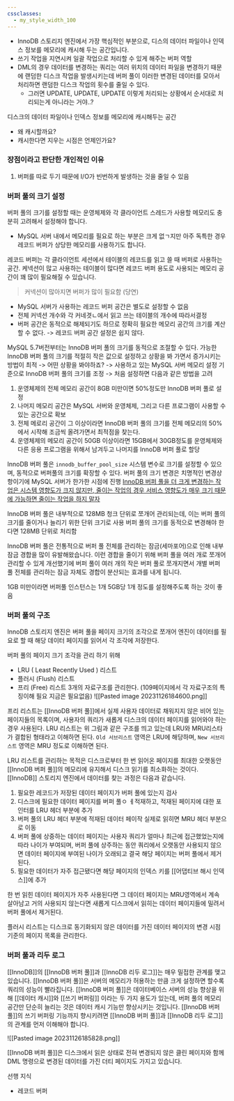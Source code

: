 ```yaml
---
cssclasses:
  - my_style_width_100
---
```


- InnoDB 스토리지 엔진에서 가장 핵심적인 부분으로, 디스의 데이터 파일이나 인덱스 정보를 메모리에 캐시해 두는 공간입니다.
- 쓰기 작업을 지연시켜 일괄 작업으로 처리할 수 있게 해주는 버퍼 역할
- DML의 경우 데이터를 변경하는 쿼리는 여러 위치의 데이터 파일을 변경하기 때문에 랜덤한 디스크 작업을 발생시키는데 버퍼 풀이 이러한 변경된 데이터를 모아서 처리하면 랜덤한 디스크 작업의 횟수를 줄일 수 있다.
	- 그러면 UPDATE, UPDATE, UPDATE 이렇게 처리되는 상황에서 순서대로 처리되는게 아니라는 거야..?

디스크의 데이터 파일이나 인덱스 정보를 메모리에 캐시해두는 공간
- 왜 캐시할까요?
- 캐시한다면 지우는 시점은 언제인가요?

### 장점이라고 판단한 개인적인 이유
1. 버퍼를 따로 두기 때문에 I/O가 빈번하게 발생하는 것을 줄일 수 있음


### 버퍼 풀의 크기 설정

버퍼 풀의 크기를 설정할 때는 운영체제와 각 클라이언트 스레드가 사용할 메모리도 충분히 고려해서 설정해야 합니다.
- MySQL 서버 내에서 메모리를 필요로 하는 부분은 크게 없ㄱ지만 아주 독특한 경우 레코드 버퍼가 상당한 메모리를 사용하기도 합니다.


레코드 버퍼는 각 클라이언트 세션에서 테이블의 레코드를 읽고 쓸 때 버퍼로 사용하는 공간.
케넥션이 많고 사용하는 테이블이 많다면 레코드 버퍼 용도로 사용되는 메모리 공간이 꽤 많이 필요해질 수 있습니다.
> 커넥션이 많아지면 버퍼가 많이 필요함 (당연)
- MySQL 서버가 사용하는 레코드 버퍼 공간은 별도로 설정할 수 없음
- 전체 커넥션 개수와 각 커네겻ㄴ에서 읽고 쓰는 테이블의 개수에 따라서결정
- 버퍼 공간은 동적으로 해제되기도 하므로 정확히 필요한 메모리 공간의 크기를 계산할 수 없다.
-> 레코드 버퍼 공간 설정은 쉽지 않다.

MySQL 5.7버전부터는 InnoDB 버퍼 풀의 크기를 동적으로 조절할 수 있다. 
가능한 InnoDB 버퍼 풀의 크기를 적절히 작은 값으로 설정하고 상황을 봐 가면서 증가시키는 방법이 최적
-> 어떤 상황을 봐야하죠?
-> 사용하고 있는 MySQL 서버 메모리 설정 기준으로 InnoDB 버퍼 풀의 크기를 조정
-> 처음 설정하면 다음과 같은 방법을 고려
1. 운영체제의 전체 메모리 공간이 8GB 미만이면 50%정도만 InnoDB 버퍼 풀로 설정
2. 나머지 메모리 공간은 MySQL 서버와 운영체제, 그리고 다른 프로그램이 사용할 수 있는 공간으로 확보
3. 전체 메로리 공간이 그 이상이라면 InnoDB 버퍼 풀의 크기를 전체 메모리의 50%에서 시작해 조금씩 올려가면서 최적점을 찾는다.
4. 운영체제의 메모리 공간이 50GB 이상이라면 15GB에서 30GB정도를 운영체제와 다른 응용 프로그램을 위해서 남겨두고 나머지를 InnoDB 버퍼 풀로 할당

InnoDB 버퍼 풀은 `innodb_buffer_pool_size` 시스템 변수로 크기를 설정할 수 있으며, 동적으로 버퍼풀의 크기를 확장할 수 있다. 
버퍼 풀의 크기 변경은 치명적인 변경상항이기에 MySQL 서버가 한가한 시점에 진행
<u>InnoDB 버퍼 풀을 더 크게 변경하는 작업은 시스템 영향도가 크지 않지만, 줄이는 작업의 경우 서비스 영향도가 매우 크기 때문에 가능하면 줄이는 작업을 하지 말자</u>

InnoDB 버퍼 풀은 내부적으로 128MB 청크 단위로 쪼개어 관리되는데, 이는 버퍼 풀의 크기를 줄이거나 늘리기 위한 단위 크기로 사용
버퍼 풀의 크기를 동적으로 변경해야 한다면 128MB 단위로 처리함

InnoDB 버퍼 풀은 전통적으로 버퍼 풀 전체를 관리하는 잠금(세마포어)으로 인해 내부 잠금 경합을 많이 유발해왔습니다.
이런 경합을 줄이기 위해 버퍼 풀을 여러 개로 쪼개어 관리할 수 있게 개선했기에 버퍼 풀이 여러 개의 작은 버퍼 풀로 쪼개지면서 개별 버퍼 풀 전체를 관리하는 잠금 자체도 경합이 분산되는 효과를 내게 됩니다.

1GB 미만이라면 버퍼풀 인스턴스는 1개
5GB당 1개 정도를 설정해주도록 하는 것이 좋음


### 버퍼 풀의 구조
InnoDB 스토리지 엔진은 버퍼 풀을 페이지 크기의 조각으로 쪼개어 엔진이 데이터를 필요로 할 때 해당 데이터 페이지를 읽어서 각 조각에 저장한다.

버퍼 풀의 페이지 크기 조각을 관리 하기 위해 
- LRU ( Least Recently Used ) 리스트
- 플러시 (Flush) 리스트
- 프리 (Free) 리스트
3개의 자료구조를 관리한다. 
(109페이지에서 각 자료구조의 특징이해 필요 지금은 필요없음)
![[Pasted image 20231126184600.png]]

프리 리스트는 [[InnoDB 버퍼 풀]]에서 실제 사용자 데이터로 채워지지 않은 비어 있는 페이지들의 목록이며, 사용자의 쿼리가 새롭게 디스크의 데이터 페이지를 읽어와야 하는 경우 사용된다.
LRU 리스트는 위 그림과 같은 구조를 띄고 있는데 LRU와 MRU리스타가 결합된  형태라고 이해하면 된다.
`Old 서브리스트` 영역은 LRU에 해당하며, `New 서브리스트` 영역은 MRU 정도로 이해하면 된다.

LRU 리스트를 관리하는 목적은 디스크로부터 한 번 읽어온 페이지를 최대한 오랫동안 [[InnoDB 버퍼 풀]]의 메모리에 유지해서 디스크 읽기를 최소화하는 것이다. 
[[InnoDB]] 스토리지 엔진에서 데이터를 찾는 과정은 다음과 같습니다.
1. 필요한 레코드가 저장된 데이터 페이지가 버퍼 풀에 있는지 검사
2. 디스크에 필요한 데이터 페이지를 버퍼 풀ㅇ ㅔ적재하고, 적재된 페이지에 대한 포인터를 LRU 헤더 부분에 추가
3. 버퍼 풀의 LRU 헤더 부분에 적재된 데이터 페이작 실제로 읽히면 MRU 헤더 부분으로 이동
4. 버퍼 풀에 상중하는 데이터 페이지는 사용자 쿼리가 얼마나 최근에 접근했었는지에 따라 나이가 부여되며, 버퍼 풀에 상주하는 동안 쿼리에서 오랫동안 사용되지 않으면 데이터 페이지에 부여된 나이가 오래되고 결국 해당 페이지는 버퍼 풀에서 제거 된다. 
5. 필요한 데이터가 자주 접근됐다면 해당 페이지의 인덱스 키를 [[어댑티브 해시 인덱스]]에 추가

한 번 읽힌 데이터 페이지가 자주 사용된다면 그 데이터 페이지는 MRU영역에서 계속 살아남고 거의 사용되지 않는다면 새롭게 디스크에서 읽히는 데이터 페이지들에 밀려서 버퍼 풀에서 제거된다.

플러시 리스트는 디스크로 동기화되지 않은 데이터를 가진 데이터 페이지의 변경 시점 기준의 페이지 목록을 관리한다.

### 버퍼 풀과 리두 로그

[[InnoDB]]의 [[InnoDB 버퍼 풀]]과 [[InnoDB 리두 로그]]는 매우 밀접한 관계를 맺고 있습니다.
[[InnoDB 버퍼 풀]]은 서버의 메모리가 허용하는 만큼 크게 설정하면 할수록 쿼리의 성능이 빨라집니다.
[[InnoDB 버퍼 풀]]은 데이터베이스 서버의 성능 향상을 위해 [[데이터 캐시]]와 [[쓰기 버퍼링]] 이라는 두 가지 용도가 있는데, 버퍼 풀의 메모리 공간만 단순히 늘리는 것은 데이터 캐시 기능만 향상시키는 것입니다.
[[InnoDB 버퍼 풀]]의 쓰기 버퍼링 기능까지 향시키려면 [[InnoDB 버퍼 풀]]과 [[InnoDB 리두 로그]]의 관계를 먼저 이해해야 합니다.


![[Pasted image 20231126185828.png]]

[[InnoDB 버퍼 풀]]은 디스크에서 읽은 상태로 전혀 변경되지 않은 클린 페이지와 함께 DML 명령으로 변경된 데이터를 가진 더티 페이지도 가지고 있습니다. 


선행 지식
- 레코드 버퍼

